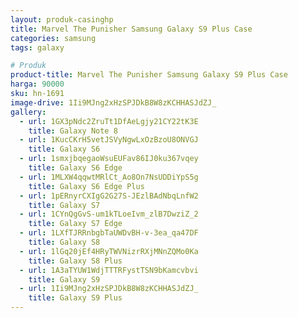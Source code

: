 ```yaml
---
layout: produk-casinghp
title: Marvel The Punisher Samsung Galaxy S9 Plus Case
categories: samsung
tags: galaxy

# Produk
product-title: Marvel The Punisher Samsung Galaxy S9 Plus Case
harga: 90000
sku: hn-1691
image-drive: 1Ii9MJng2xHzSPJDkB8W8zKCHHASJdZJ_
gallery:
  - url: 1GX3pNdc2ZruTt1DfAeLgjy21CY22tK3E
    title: Galaxy Note 8
  - url: 1KucCKrH5vetJSVyNgwLxOzBzoU8ONVGJ
    title: Galaxy S6
  - url: 1smxjbqegaoWsuEUFav86IJ0ku367vqey
    title: Galaxy S6 Edge
  - url: 1MLXW4qqwtMRlCt_Ao8On7NsUDDiYpS5g
    title: Galaxy S6 Edge Plus
  - url: 1pERnyrCXIgG2G27S-JEzlBAdNbqLnfW2
    title: Galaxy S7
  - url: 1CYnQgGvS-um1kTLoeIvm_zlB7DwziZ_2
    title: Galaxy S7 Edge
  - url: 1LXfTJRRnbgbTaUWDvBH-v-3ea_qa47DF
    title: Galaxy S8
  - url: 1lGq20jEf4HRyTWVNizrRXjMNnZQMo0Ka
    title: Galaxy S8 Plus
  - url: 1A3aTYUW1WdjTTTRFystTSN9bKamcvbvi
    title: Galaxy S9
  - url: 1Ii9MJng2xHzSPJDkB8W8zKCHHASJdZJ_
    title: Galaxy S9 Plus
---
```

